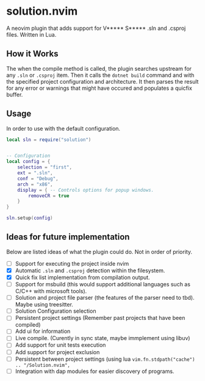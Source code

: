 # solution.nvim
A neovim plugin that adds support for V***** S***** .sln and .csproj files.
Written in Lua.

## How it Works
The when the compile method is called, the plugin searches upstream for any `.sln`
or `.csproj` item. Then it calls the `dotnet build` command and with the specified
project configuration and architecture. It then parses the result for any error
or warnings that might have occured and populates a quicfix buffer.

## Usage
In order to use with the default configuration.
```lua
local sln = require("solution")


-- Configuration
local config = {
    selection = "first",
    ext = ".sln",
    conf = "Debug",
    arch = "x86",
    display = { -- Controls options for popup windows.
        removeCR = true
    }
}

sln.setup(config)
```

## Ideas for future implementation
Below are listed ideas of what the plugin could do. Not in order of priority.
- [ ] Support for executing the project inside nvim
- [x] Automatic `.sln` and `.csproj` detection within the filesystem.
- [x] Quick fix list implementation from compilation output.
- [ ] Support for msbuild (this would support additional languages such as C/C++ with microsoft tools).
- [ ] Solution and project file parser (the features of the parser need to tbd). Maybe using treesitter.
- [ ] Solution Configuration selection
- [ ] Persistent project settings (Remember past projects that have been compiled)
- [ ] Add ui for information
-  [ ] Live compile. (Curently in sync state, maybe immplement using libuv)
- [ ] Add support for unit tests execution
- [ ] Add support for project exclusion
- [ ] Persistent between project settings (using lua `vim.fn.stdpath("cache") .. "/Solution.nvim",` 
- [ ] Integration with dap modules for easier discovery of programs.

